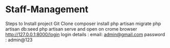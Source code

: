 # Staff-Management
Steps to Install project
Git Clone 
composer install 
php artisan migrate
php artisan db:seed 
php artisan serve and open on crome browser http://127.0.0.1:8000/login
login details : email: admin@gmail.com
                password : admin@123
              
